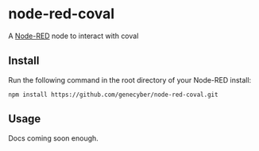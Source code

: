 node-red-coval
========================

A <a href="http://nodered.org" target="_new">Node-RED</a> node to interact with coval

Install
-------

Run the following command in the root directory of your Node-RED install:

    npm install https://github.com/genecyber/node-red-coval.git


Usage
-----
Docs coming soon enough.
